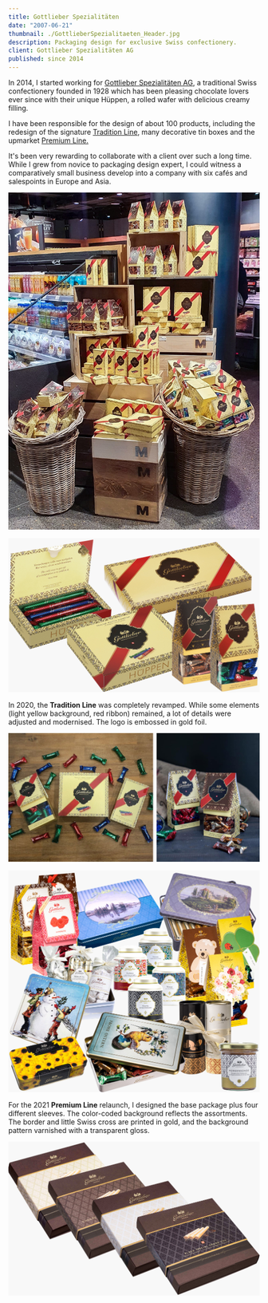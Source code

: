 ```yaml
---
title: Gottlieber Spezialitäten
date: "2007-06-21"
thumbnail: ./GottlieberSpezialitaeten_Header.jpg
description: Packaging design for exclusive Swiss confectionery.
client: Gottlieber Spezialitäten AG
published: since 2014
---
```


In 2014, I started working for [Gottlieber Spezialitäten AG](https://www.gottlieber.ch/en/), a traditional Swiss confectionery founded in 1928 which has been pleasing chocolate lovers ever since with their unique Hüppen, a rolled wafer with delicious creamy filling.

I have been responsible for the design of about 100 products, including the redesign of the signature <a href="#traditionLine">Tradition Line</a>, many decorative tin boxes and the upmarket <a href="#premiumLine">Premium Line.</a>

It's been very rewarding to collaborate with a client over such a long time. While I grew from novice to packaging design expert, I could witness a comparatively small business develop into a company with six cafés and salespoints in Europe and Asia.

<div class="kg-nopointer">

![GottlieberSpezialitaeten](./GottlieberSpezialitaeten_shop.jpg)

</div>

<div id="traditionLine" class="kg-card kg-image-card kg-width-wide kg-nopointer">

![GottlieberSpezialitaeten](./GottlieberSpezialitaeten_Tradition.jpg)

</div>

In 2020, the <strong>Tradition Line</strong> was completely revamped. While some elements (light yellow background, red ribbon) remained, a lot of details were adjusted and modernised. The logo is embossed in gold foil.

<div class="kg-nopointer">

![GottlieberSpezialitaeten](./GottlieberSpezialitaeten_Tradition_Fotos.jpg)

</div>


<div class="kg-card kg-image-card kg-width-wide kg-nopointer">

![GottlieberSpezialitaeten](./GottlieberSpezialitaeten_Diverse.jpg)

</div>


<div id="premiumLine">

For the 2021 <strong>Premium Line</strong> relaunch, I designed the base package plus four different sleeves. The color-coded background reflects the assortments. The border and little Swiss cross are printed in gold, and the background pattern varnished with a transparent gloss.

</div>

<div class="kg-card kg-image-card kg-width-wide kg-nopointer">

![GottlieberSpezialitaeten](./GottlieberSpezialitaeten_PremiumSleeves.jpg)

</div>
